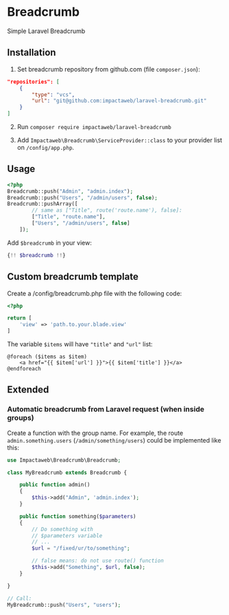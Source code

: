 # Breadcrumb
Simple Laravel Breadcrumb

## Installation

1. Set breadcrumb repository from github.com (file `composer.json`):
```json
"repositories": [
    {
        "type": "vcs",
        "url": "git@github.com:impactaweb/laravel-breadcrumb.git"
    }
]
```

2. Run `composer require impactaweb/laravel-breadcrumb`

3. Add `Impactaweb\Breadcrumb\ServiceProvider::class` to your provider list on `/config/app.php`.

## Usage

```php
<?php
Breadcrumb::push("Admin", "admin.index");
Breadcrumb::push("Users", "/admin/users", false);
Breadcrumb::pushArray([
        // same as ["Title", route('route.name'), false]:
        ["Title", "route.name"], 
        ["Users", "/admin/users", false]
    ]);
```
Add `$breadcrumb` in your view:
```php
{!! $breadcrumb !!}
```

## Custom breadcrumb template

Create a /config/breadcrumb.php file with the following code:

```php
<?php

return [
    'view' => 'path.to.your.blade.view'
]
```

The variable `$items` will have `"title"` and `"url"` list:
```
@foreach ($items as $item)
    <a href="{{ $item['url'] }}">{{ $item['title'] }}</a>
@endforeach
```

## Extended

### Automatic breadcrumb from Laravel request (when inside groups)

Create a function with the group name. 
For example, the route `admin.something.users` (`/admin/something/users`) could be implemented like this:

```php
use Impactaweb\Breadcrumb\Breadcrumb;

class MyBreadcrumb extends Breadcrumb {

    public function admin()
    {
        $this->add("Admin", 'admin.index');
    }

    public function something($parameters)
    {
        // Do something with
        // $parameters variable
        // ...
        $url = "/fixed/ur/to/something";

        // false means: do not use route() function
        $this->add("Something", $url, false);
    }

}

// Call:
MyBreadcrumb::push("Users", "users");
```
